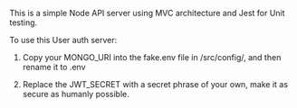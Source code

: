 This is a simple Node API server using MVC architecture and Jest for Unit testing.

To use this User auth server:

1) Copy your MONGO_URI into the fake.env file in /src/config/, and then rename it to .env

2) Replace the JWT_SECRET with a secret phrase of your own, make it as secure as humanly possible.